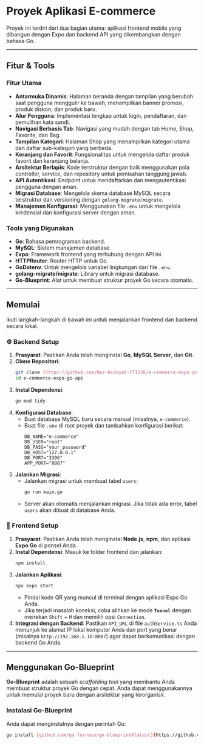 # Proyek Aplikasi E-commerce

Proyek ini terdiri dari dua bagian utama: aplikasi frontend mobile yang dibangun dengan Expo dan backend API yang dikembangkan dengan bahasa Go.

---

## Fitur & Tools

### Fitur Utama
* **Antarmuka Dinamis**: Halaman beranda dengan tampilan yang berubah saat pengguna menggulir ke bawah, menampilkan banner promosi, produk diskon, dan produk baru.
* **Alur Pengguna**: Implementasi lengkap untuk login, pendaftaran, dan pemulihan kata sandi.
* **Navigasi Berbasis Tab**: Navigasi yang mudah dengan tab Home, Shop, Favorite, dan Bag.
* **Tampilan Kategori**: Halaman Shop yang menampilkan kategori utama dan daftar sub-kategori yang berbeda.
* **Keranjang dan Favorit**: Fungsionalitas untuk mengelola daftar produk favorit dan keranjang belanja.
* **Arsitektur Berlapis**: Kode terstruktur dengan baik menggunakan pola controller, service, dan repository untuk pemisahan tanggung jawab.
* **API Autentikasi**: Endpoint untuk mendaftarkan dan mengautentikasi pengguna dengan aman.
* **Migrasi Database**: Mengelola skema database MySQL secara terstruktur dan versioning dengan `golang-migrate/migrate`.
* **Manajemen Konfigurasi**: Menggunakan file `.env` untuk mengelola kredensial dan konfigurasi server dengan aman.

### Tools yang Digunakan
* **Go**: Bahasa pemrograman backend.
* **MySQL**: Sistem manajemen database.
* **Expo**: Framework frontend yang terhubung dengan API ini.
* **HTTPRouter**: Router HTTP untuk Go.
* **GoDotenv**: Untuk mengelola variabel lingkungan dari file `.env`.
* **golang-migrate/migrate**: Library untuk migrasi database.
* **Go-Blueprint**: Alat untuk membuat struktur proyek Go secara otomatis.

---

## Memulai

Ikuti langkah-langkah di bawah ini untuk menjalankan frontend dan backend secara lokal.

### ⚙️ Backend Setup

1.  **Prasyarat**: Pastikan Anda telah menginstal **Go**, **MySQL Server**, dan **Git**.
2.  **Clone Repositori**:
    ```bash
    git clone [https://github.com/Nur-Hidayat-FTI22E/e-commerce-expo-go-api.git](https://github.com/Nur-Hidayat-FTI22E/e-commerce-expo-go-api.git)
    cd e-commerce-expo-go-api
    ```
3.  **Instal Dependensi**:
    ```bash
    go mod tidy
    ```
4.  **Konfigurasi Database**:
    * Buat database MySQL baru secara manual (misalnya, `e-commerce`).
    * Buat file `.env` di root proyek dan tambahkan konfigurasi berikut:
        ```
        DB_NAME="e-commerce"
        DB_USER="root"
        DB_PASS="your_password"
        DB_HOST="127.0.0.1"
        DB_PORT="3306"
        APP_PORT="8087"
        ```
5.  **Jalankan Migrasi**:
    * Jalankan migrasi untuk membuat tabel `users`:
        ```bash
        go run main.go
        ```
    * Server akan otomatis menjalankan migrasi. Jika tidak ada error, tabel `users` akan dibuat di database Anda.

### 📱 Frontend Setup

1.  **Prasyarat**: Pastikan Anda telah menginstal **Node.js**, **npm**, dan aplikasi **Expo Go** di ponsel Anda.
2.  **Instal Dependensi**: Masuk ke folder frontend dan jalankan:
    ```bash
    npm install
    ```
3.  **Jalankan Aplikasi**:
    ```bash
    npx expo start
    ```
    * Pindai kode QR yang muncul di terminal dengan aplikasi Expo Go Anda.
    * Jika terjadi masalah koneksi, coba alihkan ke mode **`Tunnel`** dengan menekan `Shift` + `M` dan memilih opsi `Connection`.
4.  **Integrasi dengan Backend**: Pastikan `API_URL` di file `authService.ts` Anda menunjuk ke alamat IP lokal komputer Anda dan port yang benar (misalnya `http://192.168.1.10:8087`) agar dapat berkomunikasi dengan backend Go Anda.

---

## Menggunakan Go-Blueprint

**Go-Blueprint** adalah sebuah *scaffolding tool* yang membantu Anda membuat struktur proyek Go dengan cepat. Anda dapat menggunakannya untuk memulai proyek baru dengan arsitektur yang terorganisir.

### Instalasi Go-Blueprint
Anda dapat menginstalnya dengan perintah Go:
```bash
go install [github.com/go-furnace/go-blueprint@latest](https://github.com/go-furnace/go-blueprint@latest)